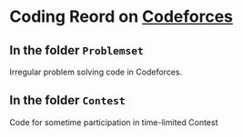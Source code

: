 # Coding Reord on [Codeforces](https://codeforces.com/)



## In the folder `Problemset`

Irregular problem solving code in Codeforces.



## In the folder `Contest`

Code for sometime participation in time-limited Contest


